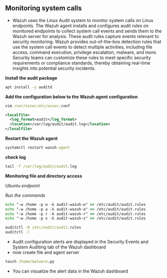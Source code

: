 ## Monitoring system calls

* Wazuh uses the Linux Audit system to monitor system calls on Linux endpoints. The Wazuh agent installs and configures audit rules on monitored endpoints to collect system call events and sends them to the Wazuh server for analysis. These audit rules capture events relevant to security monitoring. Wazuh provides out-of-the-box detection rules that use the system call events to detect multiple activities, including file access, command execution, privilege escalation, malware, and more. Security teams can customize these rules to meet specific security requirements or compliance standards, thereby obtaining real-time insights into potential security incidents.

**Install the audit package**

```cmd
apt install -y auditd
```

**Add the configuration below to the Wazuh agent configuration**

```cmd
vim /var/ossec/etc/ossec.conf
```
```xml
<localfile>
  <log_format>audit</log_format>
  <location>/var/log/audit/audit.log</location>
</localfile>
```

**Restart the Wazuh agent**

```cmd
systemctl restart wazuh-agent
```

**check log**

```cmd
tail -f /var/log/audit/audit.log
```

**Monitoring file and directory access**

_Ubuntu endpoint_

_Run the commands_

```cmd
echo "-w /home -p w -k audit-wazuh-w" >> /etc/audit/audit.rules
echo "-w /home -p a -k audit-wazuh-a" >> /etc/audit/audit.rules
echo "-w /home -p r -k audit-wazuh-r" >> /etc/audit/audit.rules
echo "-w /home -p x -k audit-wazuh-x" >> /etc/audit/audit.rules
```
```cmd
auditctl -R /etc/audit/audit.rules
auditctl -l
```
* Audit configuration alerts are displayed in the Security Events and System Auditing tab of the Wazuh dashboard
* now create file and agent server

```cmd
touch /home/malware.py
```
* You can visualize the alert data in the Wazuh dashboard


